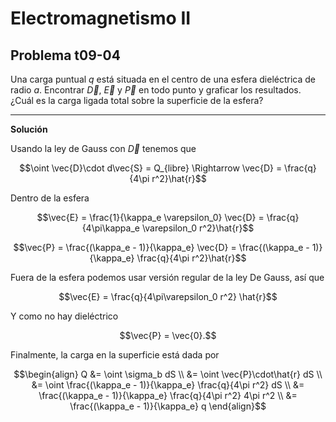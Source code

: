 # Electromagnetismo II
## Problema t09-04

Una carga puntual $`q`$ está situada en el centro de una esfera dieléctrica
de radio $`a`$. Encontrar $`\vec{D}`$, $`\vec{E}`$ y $`\vec{P}`$ en todo
punto y graficar los resultados. ¿Cuál es la carga ligada total sobre la
superficie de la esfera?

---

**Solución**

Usando la ley de Gauss con $`\vec{D}`$ tenemos que

```math
\oint \vec{D}\cdot d\vec{S} = Q_{libre}
\Rightarrow 
\vec{D} = \frac{q}{4\pi r^2}\hat{r}
```

Dentro de la esfera

```math
\vec{E} = \frac{1}{\kappa_e \varepsilon_0} \vec{D}
=  \frac{q}{4\pi\kappa_e \varepsilon_0 r^2}\hat{r}
```

```math
\vec{P} = \frac{(\kappa_e - 1)}{\kappa_e} \vec{D}
= \frac{(\kappa_e - 1)}{\kappa_e} \frac{q}{4\pi r^2}\hat{r}
```

Fuera de la esfera podemos usar versión regular de la ley De Gauss, así que

```math
\vec{E} = \frac{q}{4\pi\varepsilon_0 r^2} \hat{r}
```

Y como no hay dieléctrico

```math
\vec{P} = \vec{0}.
```

Finalmente, la carga en la superficie está dada por

```math
\begin{align}
Q &= \oint \sigma_b dS \\
&= \oint \vec{P}\cdot\hat{r} dS \\
&= \oint \frac{(\kappa_e - 1)}{\kappa_e} \frac{q}{4\pi r^2} dS \\
&=  \frac{(\kappa_e - 1)}{\kappa_e} \frac{q}{4\pi r^2} 4\pi r^2 \\
&=  \frac{(\kappa_e - 1)}{\kappa_e} q
\end{align}
```
